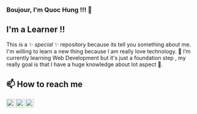 ### Boujour, I'm Quoc Hung !!! 👋

## I'm a Learner !!

This is a ✨ _special_ ✨ repository because its tell you something about me. I'm willing to learn a new thing because I am really love technology. 🌱 I’m currently learning Web Development but it's just a foundation step , my really goal is that I have a huge knowledge about Iot aspect 🔭. 

## 📫 How to reach me 

[<img align="left" alt="codeSTACKr | LinkedIn" width="22px" src="https://cdn.jsdelivr.net/npm/simple-icons@v3/icons/linkedin.svg" />][linkedin]
[<img align="left" alt="codeSTACKr | Instagram" width="22px" src="https://cdn.jsdelivr.net/npm/simple-icons@v3/icons/instagram.svg" />][instagram]
[<img align="left" alt="codeSTACKr | Instagram" width="22px" src="https://cdn.jsdelivr.net/npm/simple-icons@v3/icons/facebook.svg" />][facebook]

[instagram]: https://www.instagram.com/nq.hhung/
[linkedin]: www.linkedin.com/in/hung-nguyen-quoc2001
[facebook]: https://www.facebook.com/profile.php?id=100004350407026

>
